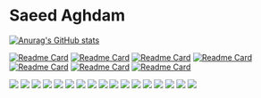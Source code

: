 # Saeed Aghdam

[![Anurag's GitHub stats](https://github-readme-stats.vercel.app/api?username=saeedmaghdam)](https://github.com/saeedmaghdam)

[![Readme Card](https://github-readme-stats.vercel.app/api/pin/?username=saeedmaghdam&repo=DynaLock)](https://github.com/saeedmaghdam/DynaLock)
[![Readme Card](https://github-readme-stats.vercel.app/api/pin/?username=saeedmaghdam&repo=ZiraLink)](https://github.com/saeedmaghdam/ZiraLink)
[![Readme Card](https://github-readme-stats.vercel.app/api/pin/?username=saeedmaghdam&repo=ZiraLink.Api)](https://github.com/saeedmaghdam/ZiraLink.Api)
[![Readme Card](https://github-readme-stats.vercel.app/api/pin/?username=saeedmaghdam&repo=ZiraLink.Client)](https://github.com/saeedmaghdam/ZiraLink.Client)
[![Readme Card](https://github-readme-stats.vercel.app/api/pin/?username=saeedmaghdam&repo=ZiraLink.IDS)](https://github.com/saeedmaghdam/ZiraLink.IDS)
[![Readme Card](https://github-readme-stats.vercel.app/api/pin/?username=saeedmaghdam&repo=ZiraLink.Server)](https://github.com/saeedmaghdam/ZiraLink.Server)
[![Readme Card](https://github-readme-stats.vercel.app/api/pin/?username=saeedmaghdam&repo=ZiraLink.Web)](https://github.com/saeedmaghdam/ZiraLink.Web)

![](https://img.shields.io/badge/-System%20Design-green) ![](https://img.shields.io/badge/-.Net-yellow) ![](https://img.shields.io/badge/-Concurrency-red) ![](https://img.shields.io/badge/-Message%20Broker-blue) ![](https://img.shields.io/badge/-Kafka-yellowgreen) ![](https://img.shields.io/badge/-RabbitMQ-lightgrey) ![](https://img.shields.io/badge/-Web%20Socket-orange) ![](https://img.shields.io/badge/-SignalR-red) ![](https://img.shields.io/badge/-Micro%20Services-green) ![](https://img.shields.io/badge/-Database%20Tuning-blue) ![](https://img.shields.io/badge/-SQL%20Server-yellow) ![](https://img.shields.io/badge/-PostgreSQL-green) ![](https://img.shields.io/badge/-C%23-brightgreen) ![](https://img.shields.io/badge/-OOP-orange) ![](https://img.shields.io/badge/-Reflections-red) ![](https://img.shields.io/badge/-angular-yellow) ![](https://img.shields.io/badge/-java%20script-lightgrey)


<!--
**saeedmaghdam/saeedmaghdam** is a ✨ _special_ ✨ repository because its `README.md` (this file) appears on your GitHub profile.

Here are some ideas to get you started:

- 🔭 I’m currently working on ...
- 🌱 I’m currently learning ...
- 👯 I’m looking to collaborate on ...
- 🤔 I’m looking for help with ...
- 💬 Ask me about ...
- 📫 How to reach me: ...
- 😄 Pronouns: ...
- ⚡ Fun fact: ...
-->
